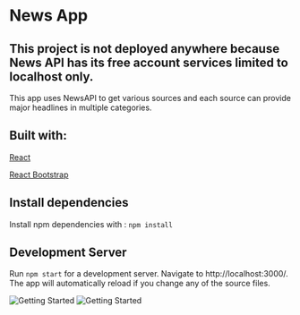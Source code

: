 # News App

## This project is not deployed anywhere because News API has its free account services limited to localhost only.

This app uses NewsAPI to get various sources and each source can provide major headlines in multiple categories.

## Built with: 

[React](https://reactjs.org/)

[React Bootstrap](https://react-bootstrap.github.io/)


## Install dependencies
Install npm dependencies with : ```npm install```

## Development Server
Run ```npm start``` for a development server. Navigate to http://localhost:3000/. The app will automatically reload if you change any of the source files.


![Getting Started](./pic1.png)
![Getting Started](./pic2.png)
